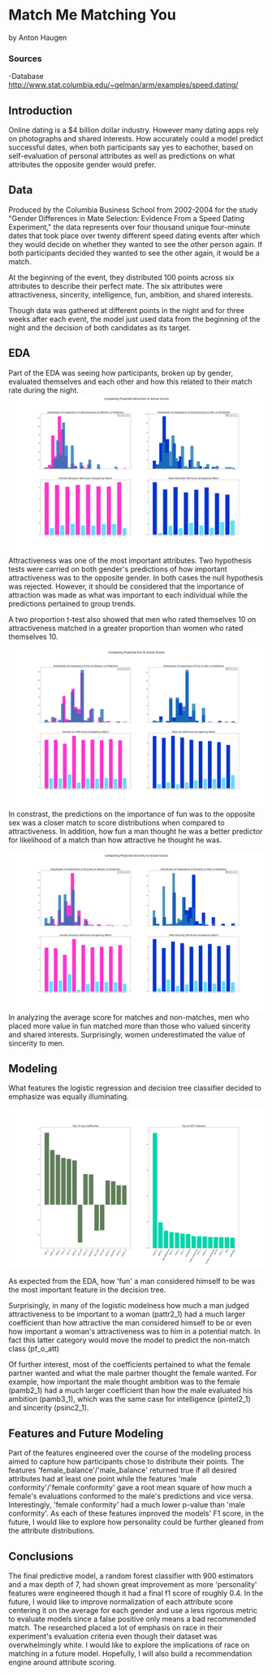 # Match Me Matching You
by Anton Haugen

### Sources 
-Database <br>
http://www.stat.columbia.edu/~gelman/arm/examples/speed.dating/

## Introduction
Online dating is a $4 billion dollar industry. However many dating apps rely on photographs and shared interests. How accurately could a model predict successful dates, when both participants say yes to eachother, based on self-evaluation of personal attributes as well as predictions on what attributes the opposite gender would prefer.

## Data
Produced by the Columbia Business School from 2002-2004 for the study "Gender Differences in Mate Selection: Evidence From a Speed Dating Experiment," the data represents over four thousand unique four-minute dates that took place over twenty different speed dating events after which they would decide on whether they wanted to see the other person again. If both participants decided they wanted to see the other again, it would be a match. 

At the beginning of the event, they distributed 100 points across six attributes to describe their perfect mate. The six attributes were attractiveness, sincerity, intelligence, fun, ambition, and shared interests.

Though data was gathered at different points in the night and for three weeks after each event, the model just used data from the beginning of the night and the decision of both candidates as its target.

## EDA

Part of the EDA was seeing how participants, broken up by gender, evaluated themselves and each other and how this related to their match rate during the night.
![Image](images/attractionscores.png?raw=true)
Attractiveness was one of the most important attributes.
Two hypothesis tests were carried on both gender's predictions of how important attractiveness was to the opposite gender. In both cases the null hypothesis was rejected. However, it should be considered that the importance of attraction was made as what was important to each individual while the predictions pertained to group trends.

A two proportion t-test also showed that men who rated themselves 10 on attractiveness matched in a greater proportion than women who rated themselves 10.

![Image](images/funscores.png?raw=true)
In constrast, the predictions on the importance of fun was to the opposite sex was a closer match to score distributions when compared to attractiveness. In addition, how fun a man thought he was a better predictor for likelihood of a match than how attractive he thought he was.

![Image](images/sincerity.png?raw=true)
In analyzing the average score for matches and non-matches, men who placed more value in fun matched more than those who valued sincerity and shared interests. Surprisingly, women underestimated the value of sincerity to men. 

## Modeling

What features the logistic regression and decision tree classifier decided to emphasize was equally illuminating. 

![Image](images/model_coefficients.png?raw=true)

As expected from the EDA, how 'fun' a man considered himself to be was the most important feature in the decision tree.

Surprisingly, in many of the logistic modelness how much a man judged attractiveness to be important to a woman (pattr2_1) had a much larger coefficient than how attractive the man considered himself to be or even how important a woman's attractiveness was to him in a potential match. In fact this latter category would move the model to predict the non-match class (pf_o_att)

Of further interest, most of the coefficients pertained to what the female partner wanted and what the male partner thought the female wanted. For example, how important the male thought ambition was to the female (pamb2_1) had a much larger coefficient than how the male evaluated his ambition (pamb3_1), which was the same case for intelligence (pintel2_1) and sincerity (psinc2_1).

## Features and Future Modeling
Part of the features engineered over the course of the modeling process aimed to capture how participants chose to distribute their points. The features 'female_balance'/'male_balance' returned true if all desired attributes had at least one point while the features 'male conformity'/'female conformity' gave a root mean square of how much a female's evaluations conformed to the male's predictions and vice versa. Interestingly, 'female conformity' had a much lower p-value than 'male conformity'. As each of these features improved the models' F1 score, in the future, I would like to explore how personality could be further gleaned from the attribute distributions.

## Conclusions
The final predictive model, a random forest classifier with 900 estimators and a max depth of 7, had shown great improvement as more 'personality' features were engineered though it had a final f1 score of roughly 0.4. In the future, I would like to improve normalization of each attribute score centering it on the average for each gender and use a less rigorous metric to evaluate models since a false positive only means a bad recommended match. The researched placed a lot of emphasis on race in their experiment's evaluation criteria even though their dataset was overwhelmingly white. I would like to explore the implications of race on matching in a future model. Hopefully, I will also build a recommendation engine around attribute scoring.

